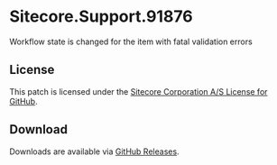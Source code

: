 # Sitecore.Support.91876
Workflow state is changed for the item with fatal validation errors

## License  
This patch is licensed under the [Sitecore Corporation A/S License for GitHub](https://github.com/sitecoresupport/Sitecore.Support.91876/blob/master/LICENSE).  

## Download  
Downloads are available via [GitHub Releases](https://github.com/sitecoresupport/Sitecore.Support.91876/releases).  
